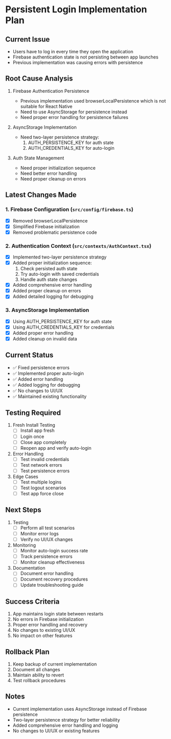 # Persistent Login Implementation Plan

## Current Issue
- Users have to log in every time they open the application
- Firebase authentication state is not persisting between app launches
- Previous implementation was causing errors with persistence

## Root Cause Analysis
1. Firebase Authentication Persistence
   - Previous implementation used browserLocalPersistence which is not suitable for React Native
   - Need to use AsyncStorage for persistence instead
   - Need proper error handling for persistence failures

2. AsyncStorage Implementation
   - Need two-layer persistence strategy:
     1. AUTH_PERSISTENCE_KEY for auth state
     2. AUTH_CREDENTIALS_KEY for auto-login

3. Auth State Management
   - Need proper initialization sequence
   - Need better error handling
   - Need proper cleanup on errors

## Latest Changes Made

### 1. Firebase Configuration (`src/config/firebase.ts`)
- [x] Removed browserLocalPersistence
- [x] Simplified Firebase initialization
- [x] Removed problematic persistence code

### 2. Authentication Context (`src/contexts/AuthContext.tsx`)
- [x] Implemented two-layer persistence strategy
- [x] Added proper initialization sequence:
  1. Check persisted auth state
  2. Try auto-login with saved credentials
  3. Handle auth state changes
- [x] Added comprehensive error handling
- [x] Added proper cleanup on errors
- [x] Added detailed logging for debugging

### 3. AsyncStorage Implementation
- [x] Using AUTH_PERSISTENCE_KEY for auth state
- [x] Using AUTH_CREDENTIALS_KEY for credentials
- [x] Added proper error handling
- [x] Added cleanup on invalid data

## Current Status
- ✅ Fixed persistence errors
- ✅ Implemented proper auto-login
- ✅ Added error handling
- ✅ Added logging for debugging
- ✅ No changes to UI/UX
- ✅ Maintained existing functionality

## Testing Required
1. Fresh Install Testing
   - [ ] Install app fresh
   - [ ] Login once
   - [ ] Close app completely
   - [ ] Reopen app and verify auto-login

2. Error Handling
   - [ ] Test invalid credentials
   - [ ] Test network errors
   - [ ] Test persistence errors

3. Edge Cases
   - [ ] Test multiple logins
   - [ ] Test logout scenarios
   - [ ] Test app force close

## Next Steps
1. Testing
   - [ ] Perform all test scenarios
   - [ ] Monitor error logs
   - [ ] Verify no UI/UX changes

2. Monitoring
   - [ ] Monitor auto-login success rate
   - [ ] Track persistence errors
   - [ ] Monitor cleanup effectiveness

3. Documentation
   - [ ] Document error handling
   - [ ] Document recovery procedures
   - [ ] Update troubleshooting guide

## Success Criteria
1. App maintains login state between restarts
2. No errors in Firebase initialization
3. Proper error handling and recovery
4. No changes to existing UI/UX
5. No impact on other features

## Rollback Plan
1. Keep backup of current implementation
2. Document all changes
3. Maintain ability to revert
4. Test rollback procedures

## Notes
- Current implementation uses AsyncStorage instead of Firebase persistence
- Two-layer persistence strategy for better reliability
- Added comprehensive error handling and logging
- No changes to UI/UX or existing features